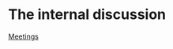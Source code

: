 # The internal discussion

[Meetings](https://cell-labs.notion.site/77498b4aefae4b6d920e8851b3271bd8?v=11b10e3b395e422a80f4ebab91fb0148&pvs=4)
